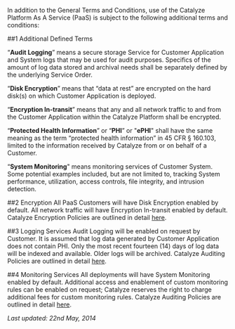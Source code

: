 In addition to the General Terms and Conditions, use of the Catalyze Platform As A Service (PaaS) is subject to the following additional terms and conditions:##1	Additional Defined Terms“**Audit Logging**” means a secure storage Service for Customer Application and System logs that may be used for audit purposes. Specifics of the amount of log data stored and archival needs shall be separately defined by the underlying Service Order.“**Disk Encryption**” means that “data at rest” are encrypted on the hard disk(s) on which Customer Application is deployed.“**Encryption In-transit**” means that any and all network traffic to and from the Customer Application within the Catalyze Platform shall be encrypted.

“**Protected Health Information**” or “**PHI**” or "**ePHI**" shall have the same meaning as the term “protected health information” in 45 CFR § 160.103, limited to the information received by Catalyze from or on behalf of a Customer.

“**System Monitoring**" means monitoring services of Customer System. Some potential examples included, but are not limited to, tracking System performance, utilization, access controls, file integrity, and intrusion detection.##2	EncryptionAll PaaS Customers will have Disk Encryption enabled by default. All network traffic will have Encryption In-transit enabled by default. Catalyze Encryption Policies are outlined in detail [here](https://catalyze.io/policy/#data-integrity-policy).##3	Logging ServicesAudit Logging will be enabled on request by Customer. It is assumed that log data generated by Customer Application does not contain PHI. Only the most recent fourteen (14) days of log data will be indexed and available. Older logs will be archived. Catalyze Auditing Policies are outlined in detail [here](https://catalyze.io/policy/#auditing-policy).##4	Monitoring Services All deployments will have System Monitoring enabled by default. Additional access and enablement of custom monitoring rules can be enabled on request; Catalyze reserves the right to charge additional fees for custom monitoring rules. Catalyze Auditing Policies are outlined in detail [here](https://catalyze.io/policy/#applicable-standards-from-the-hipaa-security-rule91).*Last updated: 22nd May, 2014*